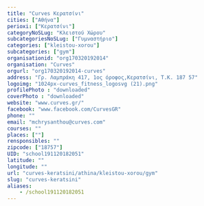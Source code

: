 ```yaml
---
title: "Curves Κερατσίνι"
cities: ["Αθήνα"]
perioxi: ["Κερατσίνι"]
categoryNoSLug: "Κλειστού Χώρου"
subcategoriesNoSLug: ["Γυμναστήριο"]
categories: ["kleistou-xorou"]
subcategories: ["gym"]
organisationid: "org170320192014"
organisation: "Curves"
orgurl: "org170320192014-curves"
address: "Γρ. Λαμπράκη 417, 1ος όροφος,Κερατσίνι, Τ.Κ. 187 57"
logoimg: "1024px-curves_fitness_logosvg (21).png"
profilePhoto : "downloaded"
coverPhoto : "downloaded"
website: "www.curves.gr/"
facebook: "www.facebook.com/CurvesGR"
phone: ""
email: "mchrysanthou@curves.com"
courses: ""
places: [""]
rensponsibles: ""
zipcode: ["18757"]
UID: "school191120182051"
latitude: ""
longitude: ""
url: "curves-keratsini/athina/kleistou-xorou/gym"
slug: "curves-keratsini"
aliases:
    - /school191120182051
---
```





